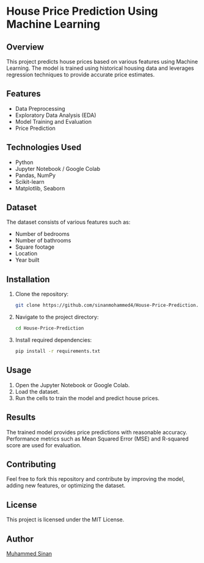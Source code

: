# House Price Prediction Using Machine Learning

## Overview
This project predicts house prices based on various features using Machine Learning. The model is trained using historical housing data and leverages regression techniques to provide accurate price estimates.

## Features
- Data Preprocessing
- Exploratory Data Analysis (EDA)
- Model Training and Evaluation
- Price Prediction

## Technologies Used
- Python
- Jupyter Notebook / Google Colab
- Pandas, NumPy
- Scikit-learn
- Matplotlib, Seaborn

## Dataset
The dataset consists of various features such as:
- Number of bedrooms
- Number of bathrooms
- Square footage
- Location
- Year built

## Installation
1. Clone the repository:
   ```bash
   git clone https://github.com/sinanmohammed4/House-Price-Prediction.git
   ```
2. Navigate to the project directory:
   ```bash
   cd House-Price-Prediction
   ```
3. Install required dependencies:
   ```bash
   pip install -r requirements.txt
   ```

## Usage
1. Open the Jupyter Notebook or Google Colab.
2. Load the dataset.
3. Run the cells to train the model and predict house prices.

## Results
The trained model provides price predictions with reasonable accuracy. Performance metrics such as Mean Squared Error (MSE) and R-squared score are used for evaluation.

## Contributing
Feel free to fork this repository and contribute by improving the model, adding new features, or optimizing the dataset.

## License
This project is licensed under the MIT License.

## Author
[Muhammed Sinan](https://github.com/sinanmohammed4)

